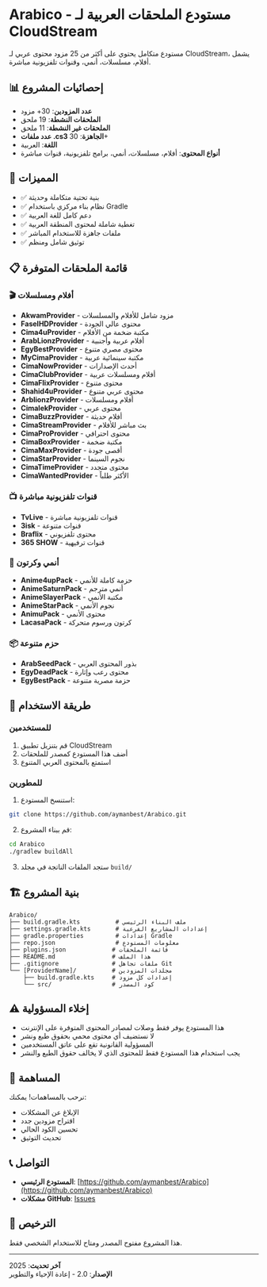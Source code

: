 # Arabico - مستودع الملحقات العربية لـ CloudStream

مستودع متكامل يحتوي على أكثر من 25 مزود محتوى عربي لـ CloudStream، يشمل أفلام، مسلسلات، أنمي، وقنوات تلفزيونية مباشرة.

## 📊 إحصائيات المشروع

- **عدد المزودين**: 30+ مزود
- **الملحقات النشطة**: 19 ملحق
- **الملحقات غير النشطة**: 11 ملحق
- **عدد ملفات .cs3 الجاهزة**: 30+
- **اللغة**: العربية
- **أنواع المحتوى**: أفلام، مسلسلات، أنمي، برامج تلفزيونية، قنوات مباشرة

## 🎯 المميزات

- ✅ بنية تحتية متكاملة وحديثة
- ✅ نظام بناء مركزي باستخدام Gradle
- ✅ دعم كامل للغة العربية
- ✅ تغطية شاملة لمحتوى المنطقة العربية
- ✅ ملفات جاهزة للاستخدام المباشر
- ✅ توثيق شامل ومنظم

## 📋 قائمة الملحقات المتوفرة

### 🎬 أفلام ومسلسلات
- **AkwamProvider** - مزود شامل للأفلام والمسلسلات
- **FaselHDProvider** - محتوى عالي الجودة
- **Cima4uProvider** - مكتبة ضخمة من الأفلام
- **ArabLionzProvider** - أفلام عربية وأجنبية
- **EgyBestProvider** - محتوى مصري متنوع
- **MyCimaProvider** - مكتبة سينمائية عربية
- **CimaNowProvider** - أحدث الإصدارات
- **CimaClubProvider** - أفلام ومسلسلات عربية
- **CimaFlixProvider** - محتوى متنوع
- **Shahid4uProvider** - محتوى عربي متنوع
- **ArblionzProvider** - أفلام ومسلسلات
- **CimalekProvider** - محتوى عربي
- **CimaBuzzProvider** - أفلام حديثة
- **CimaStreamProvider** - بث مباشر للأفلام
- **CimaProProvider** - محتوى احترافي
- **CimaBoxProvider** - مكتبة ضخمة
- **CimaMaxProvider** - أقصى جودة
- **CimaStarProvider** - نجوم السينما
- **CimaTimeProvider** - محتوى متجدد
- **CimaWantedProvider** - الأكثر طلباً

### 📺 قنوات تلفزيونية مباشرة
- **TvLive** - قنوات تلفزيونية مباشرة
- **3isk** - قنوات متنوعة
- **Braflix** - محتوى تلفزيوني
- **365 SHOW** - قنوات ترفيهية

### 🎌 أنمي وكرتون
- **Anime4upPack** - حزمة كاملة للأنمي
- **AnimeSaturnPack** - أنمي مترجم
- **AnimeSlayerPack** - مكتبة الأنمي
- **AnimeStarPack** - نجوم الأنمي
- **AnimuPack** - محتوى الأنمي
- **LacasaPack** - كرتون ورسوم متحركة

### 📦 حزم متنوعة
- **ArabSeedPack** - بذور المحتوى العربي
- **EgyDeadPack** - محتوى رعب وإثارة
- **EgyBestPack** - حزمة مصرية متنوعة

## 🔧 طريقة الاستخدام

### للمستخدمين
1. قم بتنزيل تطبيق CloudStream
2. أضف هذا المستودع كمصدر للملحقات
3. استمتع بالمحتوى العربي المتنوع

### للمطورين
1. استنسخ المستودع:
```bash
git clone https://github.com/aymanbest/Arabico.git
```

2. قم ببناء المشروع:
```bash
cd Arabico
./gradlew buildAll
```

3. ستجد الملفات الناتجة في مجلد `build/`

## 🏗️ بنية المشروع

```
Arabico/
├── build.gradle.kts          # ملف البناء الرئيسي
├── settings.gradle.kts       # إعدادات المشاريع الفرعية
├── gradle.properties         # إعدادات Gradle
├── repo.json                 # معلومات المستودع
├── plugins.json             # قائمة الملحقات
├── README.md                # هذا الملف
├── .gitignore               # ملفات تجاهل Git
└── [ProviderName]/          # مجلدات المزودين
    ├── build.gradle.kts     # إعدادات كل مزود
    └── src/                 # كود المصدر
```

## ⚠️ إخلاء المسؤولية

- هذا المستودع يوفر فقط وصلات لمصادر المحتوى المتوفرة على الإنترنت
- لا نستضيف أي محتوى محمي بحقوق طبع ونشر
- المسؤولية القانونية تقع على عاتق المستخدمين
- يجب استخدام هذا المستودع فقط للمحتوى الذي لا يخالف حقوق الطبع والنشر

## 🤝 المساهمة

نرحب بالمساهمات! يمكنك:

- الإبلاغ عن المشكلات
- اقتراح مزودين جدد
- تحسين الكود الحالي
- تحديث التوثيق

## 📞 التواصل

- **المستودع الرئيسي**: [https://github.com/aymanbest/Arabico](https://github.com/aymanbest/Arabico)
- **مشكلات GitHub**: [Issues](https://github.com/aymanbest/Arabico/issues)

## 📄 الترخيص

هذا المشروع مفتوح المصدر ومتاح للاستخدام الشخصي فقط.

---

**آخر تحديث**: 2025  
**الإصدار**: 2.0 - إعادة الإحياء والتطوير